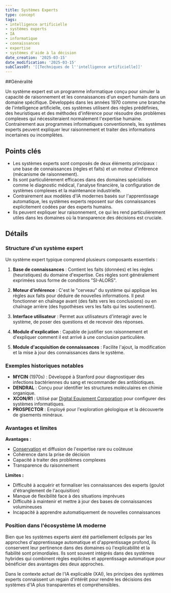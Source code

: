 ```yaml
---
title: Systèmes Experts
type: concept
tags:
- intelligence artificielle
- systèmes experts
- IA
- informatique
- connaissances
- expertise
- systèmes d'aide à la décision
date_creation: '2025-03-15'
date_modification: '2025-03-15'
subClassOf: '[[Techniques de l''intelligence artificielle]]'
---
```

##Généralité

Un système expert est un programme informatique conçu pour simuler la capacité de raisonnement et les connaissances d'un expert humain dans un domaine spécifique. Développés dans les années 1970 comme une branche de l'intelligence artificielle, ces systèmes utilisent des règles prédéfinies, des heuristiques et des méthodes d'inférence pour résoudre des problèmes complexes qui nécessiteraient normalement l'expertise humaine. Contrairement aux programmes informatiques conventionnels, les systèmes experts peuvent expliquer leur raisonnement et traiter des informations incertaines ou incomplètes.

## Points clés

- Les systèmes experts sont composés de deux éléments principaux : une base de connaissances (règles et faits) et un moteur d'inférence (mécanisme de raisonnement).
- Ils sont particulièrement efficaces dans des domaines spécialisés comme le diagnostic médical, l'analyse financière, la configuration de systèmes complexes et la maintenance industrielle.
- Contrairement aux modèles d'IA modernes basés sur l'apprentissage automatique, les systèmes experts reposent sur des connaissances explicitement codées par des experts humains.
- Ils peuvent expliquer leur raisonnement, ce qui les rend particulièrement utiles dans les domaines où la transparence des décisions est cruciale.

## Détails

### Structure d'un système expert

Un système expert typique comprend plusieurs composants essentiels :

1. **Base de connaissances** : Contient les faits (données) et les règles (heuristiques) du domaine d'expertise. Ces règles sont généralement exprimées sous forme de conditions "SI-ALORS".

2. **Moteur d'inférence** : C'est le "cerveau" du système qui applique les règles aux faits pour déduire de nouvelles informations. Il peut fonctionner en chaînage avant (des faits vers les conclusions) ou en chaînage arrière (des hypothèses vers les faits qui les soutiennent).

3. **Interface utilisateur** : Permet aux utilisateurs d'interagir avec le système, de poser des questions et de recevoir des réponses.

4. **Module d'explication** : Capable de justifier son raisonnement et d'expliquer comment il est arrivé à une conclusion particulière.

5. **Module d'acquisition de connaissances** : Facilite l'ajout, la modification et la mise à jour des connaissances dans le système.

### Exemples historiques notables

- **MYCIN** (1970s) : Développé à Stanford pour diagnostiquer des infections bactériennes du sang et recommander des antibiotiques.
- **DENDRAL** : Conçu pour identifier les structures moléculaires en chimie organique.
- **XCON/R1** : Utilisé par [Digital Equipment Corporation](https://fr.wikipedia.org/wiki/Digital_Equipment_Corporation) pour configurer des systèmes informatiques.
- **PROSPECTOR** : Employé pour l'exploration géologique et la découverte de gisements minéraux.

### Avantages et limites

**Avantages :**
- [Conservation](https://fr.wikipedia.org/wiki/Conservation) et diffusion de l'expertise rare ou coûteuse
- Cohérence dans la prise de décision
- Capacité à traiter des problèmes complexes
- Transparence du raisonnement

**Limites :**
- Difficulté à acquérir et formaliser les connaissances des experts (goulot d'étranglement de l'acquisition)
- Manque de flexibilité face à des situations imprévues
- Difficulté à maintenir et mettre à jour des bases de connaissances volumineuses
- Incapacité à apprendre automatiquement de nouvelles connaissances

### Position dans l'écosystème IA moderne

Bien que les systèmes experts aient été partiellement éclipsés par les approches d'apprentissage automatique et d'apprentissage profond, ils conservent leur pertinence dans des domaines où l'explicabilité et la fiabilité sont primordiales. Ils sont souvent intégrés dans des systèmes hybrides qui combinent règles explicites et apprentissage automatique pour bénéficier des avantages des deux approches.

Dans le contexte actuel de l'IA explicable (XAI), les principes des systèmes experts connaissent un regain d'intérêt pour rendre les décisions des systèmes d'IA plus transparentes et compréhensibles.